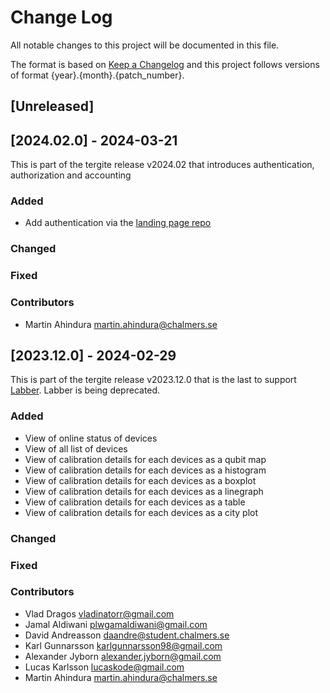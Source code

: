 # Change Log

All notable changes to this project will be documented in this file.

The format is based on [Keep a Changelog](http://keepachangelog.com/)
and this project follows versions of format {year}.{month}.{patch_number}.

## [Unreleased]

## [2024.02.0] - 2024-03-21

This is part of the tergite release v2024.02 that introduces authentication, authorization and accounting

### Added

-   Add authentication via the [landing page repo](https://github.com/tergite/tergite-landing-page/)

### Changed

### Fixed

### Contributors

-   Martin Ahindura <martin.ahindura@chalmers.se>

## [2023.12.0] - 2024-02-29

This is part of the tergite release v2023.12.0 that is the last to support [Labber](https://www.keysight.com/us/en/products/software/application-sw/labber-software.html).
Labber is being deprecated.

### Added

-   View of online status of devices
-   View of all list of devices
-   View of calibration details for each devices as a qubit map
-   View of calibration details for each devices as a histogram
-   View of calibration details for each devices as a boxplot
-   View of calibration details for each devices as a linegraph
-   View of calibration details for each devices as a table
-   View of calibration details for each devices as a city plot

### Changed

### Fixed

### Contributors

-   Vlad Dragos <vladinatorr@gmail.com>
-   Jamal Aldiwani <plwgamaldiwani@gmail.com>
-   David Andreasson <daandre@student.chalmers.se>
-   Karl Gunnarsson <karlgunnarsson98@gmail.com>
-   Alexander Jyborn <alexander.jyborn@gmail.com>
-   Lucas Karlsson <lucaskode@gmail.com>
-   Martin Ahindura <martin.ahindura@chalmers.se>

